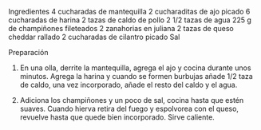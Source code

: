 Ingredientes
4 cucharadas de mantequilla
2 cucharaditas de ajo picado
6 cucharadas de harina
2 tazas de caldo de pollo
2 1/2 tazas de agua
225 g de champiñones fileteados
2 zanahorias en juliana
2 tazas de queso cheddar rallado
2 cucharadas de cilantro picado
Sal

Preparación
1. En una olla, derrite la mantequilla, agrega el ajo y cocina durante unos minutos. Agrega la harina y cuando se formen burbujas añade 1/2 taza de caldo, una vez incorporado, añade el resto del caldo y el agua.

2. Adiciona los champiñones y un poco de sal, cocina hasta que estén suaves. Cuando hierva retira del fuego y espolvorea con el queso, revuelve hasta que quede bien incorporado. Sirve caliente.